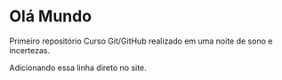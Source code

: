 # Olá Mundo
 Primeiro repositório Curso Git/GitHub realizado em uma noite de sono e incertezas.

Adicionando essa linha direto no site.
